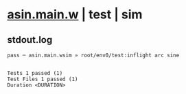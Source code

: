 # [asin.main.w](../../../../../../examples/tests/sdk_tests/math/asin.main.w) | test | sim

## stdout.log
```log
pass ─ asin.main.wsim » root/env0/test:inflight arc sine
 
 
Tests 1 passed (1)
Test Files 1 passed (1)
Duration <DURATION>
```

